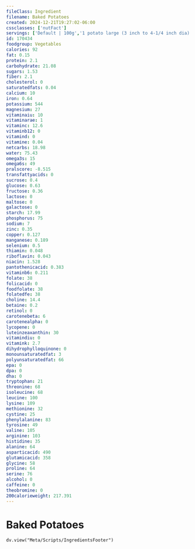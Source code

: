 ```yaml
---
fileClass: Ingredient
filename: Baked Potatoes
created: 2024-12-21T19:27:02-06:00
cssclasses: ['nutFact']
servings: ['Default | 100g','1 potato large (3 inch to 4-1/4 inch dia) | 299','1 potato medium (2-1/4 inch to 3-1/4 inch dia) | 173','1 potato small (1-3/4 inch to 2-1/2 inch dia) | 138']
id: 170434
foodgroup: Vegetables
calories: 92
fat: 0.15
protein: 2.1
carbohydrate: 21.08
sugars: 1.53
fiber: 2.1
cholesterol: 0
saturatedfats: 0.04
calcium: 10
iron: 0.64
potassium: 544
magnesium: 27
vitaminaiu: 10
vitaminarae: 1
vitaminc: 12.6
vitaminb12: 0
vitamind: 0
vitamine: 0.04
netcarbs: 18.98
water: 75.43
omega3s: 15
omega6s: 49
pralscore: -8.515
transfattyacids: 0
sucrose: 0.4
glucose: 0.63
fructose: 0.36
lactose: 0
maltose: 0
galactose: 0
starch: 17.99
phosphorus: 75
sodium: 7
zinc: 0.35
copper: 0.127
manganese: 0.189
selenium: 0.5
thiamin: 0.048
riboflavin: 0.043
niacin: 1.528
pantothenicacid: 0.383
vitaminb6: 0.211
folate: 38
folicacid: 0
foodfolate: 38
folatedfe: 38
choline: 14.4
betaine: 0.2
retinol: 0
carotenebeta: 6
carotenealpha: 0
lycopene: 0
luteinzeaxanthin: 30
vitamindiu: 0
vitamink: 2.7
dihydrophylloquinone: 0
monounsaturatedfat: 3
polyunsaturatedfat: 66
epa: 0
dpa: 0
dha: 0
tryptophan: 21
threonine: 68
isoleucine: 68
leucine: 100
lysine: 109
methionine: 32
cystine: 25
phenylalanine: 83
tyrosine: 49
valine: 105
arginine: 103
histidine: 35
alanine: 64
asparticacid: 490
glutamicacid: 358
glycine: 58
proline: 64
serine: 76
alcohol: 0
caffeine: 0
theobromine: 0
200calorieweight: 217.391
---
```


# Baked Potatoes

```dataviewjs
dv.view("Meta/Scripts/IngredientsFooter")
```